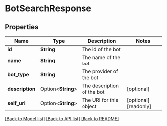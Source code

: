 # BotSearchResponse

## Properties

Name | Type | Description | Notes
------------ | ------------- | ------------- | -------------
**id** | **String** | The id of the bot | 
**name** | **String** | The name of the bot | 
**bot_type** | **String** | The provider of the bot | 
**description** | Option<**String**> | The description of the bot | [optional]
**self_uri** | Option<**String**> | The URI for this object | [optional][readonly]

[[Back to Model list]](../README.md#documentation-for-models) [[Back to API list]](../README.md#documentation-for-api-endpoints) [[Back to README]](../README.md)


